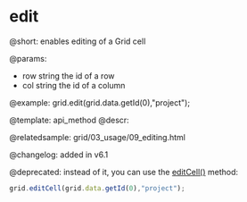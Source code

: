 edit
=============

@short: enables editing of a Grid cell


@params:
- row 		string				the id of a row
- col 		string 				the id of a column



@example:
grid.edit(grid.data.getId(0),"project");


@template: api_method
@descr:


@relatedsample:
grid/03_usage/09_editing.html


@changelog:
added in v6.1

@deprecated: instead of it, you can use the [editCell()](treegrid/api/treegrid_editcell_method.md) method:
~~~js
grid.editCell(grid.data.getId(0),"project");
~~~